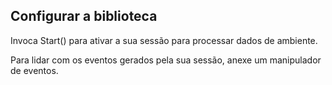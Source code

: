 ## <a name="setting-up-the-library"></a>Configurar a biblioteca

Invoca Start() para ativar a sua sessão para processar dados de ambiente.

Para lidar com os eventos gerados pela sua sessão, anexe um manipulador de eventos.
